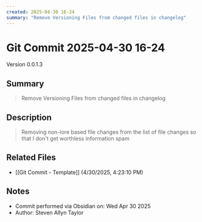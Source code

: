 ```yaml
---
created: 2025-04-30 16-24
summary: "Remove Versioning Files from changed files in changelog"
---
```


# Git Commit 2025-04-30 16-24

Version 0.0.1.3

## Summary
> Remove Versioning Files from changed files in changelog

## Description
> Removing non-lore based file changes from the list of file changes so that I don't get worthless information spam

## Related Files
- [[Git Commit - Template]] (4/30/2025, 4:23:10 PM)

## Notes
- Commit performed via Obsidian on: Wed Apr 30 2025
- Author: Steven Allyn Taylor

